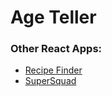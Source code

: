 # Age Teller

### Other React Apps:
* <a href="https://github.com/govind94/react-third-app">Recipe Finder</a>
* <a href="https://github.com/govind94/react-second-app">SuperSquad</a>
